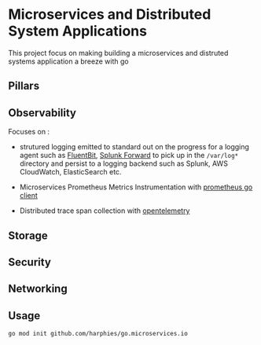 # Microservices and Distributed System Applications

This project focus on making building a microservices and distruted systems application a breeze with go

## Pillars

## Observability

Focuses on :

* strutured logging emitted to standard out on the progress for a logging agent such as [FluentBit](https://docs.fluentbit.io/manual/pipeline/inputs), [Splunk Forward](https://docs.splunk.com/Documentation/AddOns/released/Kubernetes/Install) to pick up in the `/var/log*` directory and persist to a logging backend such as Splunk, AWS CloudWatch, ElasticSearch etc.

* Microservices Prometheus Metrics Instrumentation with [prometheus go client](https://github.com/prometheus/client_golang)

* Distributed trace span collection with [opentelemetry](https://github.com/open-telemetry/opentelemetry-go)

## Storage 


## Security

## Networking


## Usage

```shell
go mod init github.com/harphies/go.microservices.io
```